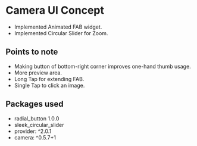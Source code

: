 # Camera UI Concept

* Implemented Animated FAB widget.
* Implemented Circular Slider for Zoom.


## Points to note

* Making button of bottom-right corner improves one-hand thumb usage.
* More preview area.
* Long Tap for extending FAB.
* Single Tap to click an image.

## Packages used

* radial_button 1.0.0
* sleek_circular_slider
* provider: ^2.0.1
* camera: ^0.5.7+1
